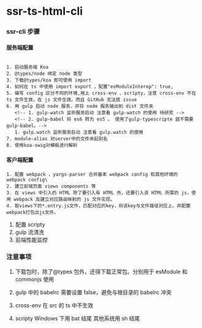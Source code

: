 # ssr-ts-html-cli

### ssr-cli 步骤

#### 服务端配置

```

1. 启动服务端 Koa
2. @types/node 绑定 node 类型
3. 下载@types/koa 即可使用 import
4. 如何在 ts 中使用 import export ，配置"esModuleInterop": true,
5. 编写 config 区分不同的环境,用上 cross-env 、scripty，注意 cross-env 不在 ts 文件生效，在 js 文件生效。而且 GitHub 无法提 issue
6. 用 gulp 启动 node 服务，并将 node 服务输出到 dist 文件夹
   <!-- 1. gulp-watch 监听服务启动 注意看 gulp-watch 的使用 待研究 -->
   <!-- 2. gulp-babel 将 es6 转为 es5 。 使用了gulp-typescripte 就不需要gulp-babel。-->
   1. gulp.watch 监听服务启动 注意看 gulp.watch 的使用
7. module-alias 对server中的文件夹起别名
8. 使用koa-swig对模板进行解析

```

#### 客户端配置

```
1. 配置 webpack ，yargs-parser 合并基本 webpack config 和其他环境的 webpack config\
2. 建立前端页面 views components 等
3. 在 views 中引入的 HTML 除了要引入有 HTML 外，还要引入该 HTML 所需的 js，使用 webpack 及建立对应路由映射的 js 文件实现。
4. 取views下的*.entry.js文件，匹配对应的key，将该key与文件路径对应上，并配置webpack打包出js文件。

```

<!-- TODO -->

1. 配置 scripty
2. gulp 流清洗
3. 前端性能监控

### 注意事项

1. 下载包时，除了@types 包外，还得下载正常包。分别用于 esModule 和 commonjs 使用

2. gulp 中的 babelrc 需要设置 false，避免与根目录的 babelrc 冲突
3. cross-env 在 src 的 ts 中不生效
4. scripty Windows 下用 bat 结尾 其他系统用 sh 结尾
